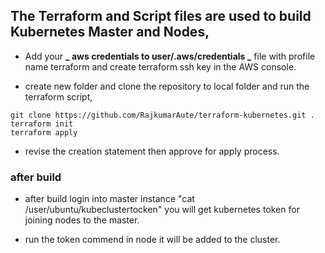 ## The Terraform and Script files are used to build Kubernetes Master and Nodes,
* Add your **_ aws credentials to user/.aws/credentials _** file with profile name terraform
and create terraform ssh key in the AWS console.

* create new folder and clone the repository to local folder and run the terraform script,
```
git clone https://github.com/RajkumarAute/terraform-kubernetes.git .
terraform init
terraform apply
```
* revise the creation statement then approve for apply process.

### after build
* after build login into master instance "cat /user/ubuntu/kubeclustertocken" you will get kubernetes token for joining nodes to the master. 

* run the token commend in node it will be added to the cluster.